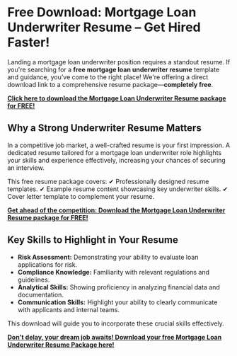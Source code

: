 # Free Download: Mortgage Loan Underwriter Resume – Get Hired Faster!

Landing a mortgage loan underwriter position requires a standout resume. If you're searching for a **free mortgage loan underwriter resume** template and guidance, you’ve come to the right place! We're offering a direct download link to a comprehensive resume package—**completely free**.

[**Click here to download the Mortgage Loan Underwriter Resume package for FREE!**](https://udemywork.com/mortgage-loan-underwriter-resume)

## Why a Strong Underwriter Resume Matters

In a competitive job market, a well-crafted resume is your first impression. A dedicated resume tailored for a mortgage loan underwriter role highlights your skills and experience effectively, increasing your chances of securing an interview.

This free resume package covers:
✔  Professionally designed resume templates.
✔  Example resume content showcasing key underwriter skills.
✔  Cover letter template to complement your resume.

[**Get ahead of the competition: Download the Mortgage Loan Underwriter Resume package for FREE!**](https://udemywork.com/mortgage-loan-underwriter-resume)

## Key Skills to Highlight in Your Resume

*   **Risk Assessment:** Demonstrating your ability to evaluate loan applications for risk.
*   **Compliance Knowledge:** Familiarity with relevant regulations and guidelines.
*   **Analytical Skills:** Showing proficiency in analyzing financial data and documentation.
*   **Communication Skills:** Highlight your ability to clearly communicate with applicants and internal teams.

This download will guide you to incorporate these crucial skills effectively.

[**Don't delay, your dream job awaits! Download your free Mortgage Loan Underwriter Resume Package here!**](https://udemywork.com/mortgage-loan-underwriter-resume)
